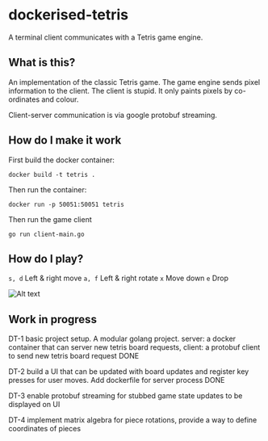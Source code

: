 # dockerised-tetris
A terminal client communicates with a Tetris game engine.

## What is this?
An implementation of the classic Tetris game.  The game engine sends pixel information to the client.
The client is stupid.  It only paints pixels by co-ordinates and colour.

Client-server communication is via google protobuf streaming.


## How do I make it work

First build the docker container:

`docker build -t tetris .`

Then run the container:

`docker run -p 50051:50051 tetris`

Then run the game client

`go run client-main.go`

## How do I play?

`s, d` Left & right move
`a, f` Left & right rotate
`x` Move down
`e` Drop


![Alt text](doc/tetris-animated?raw=true "Title")

## Work in progress

DT-1
basic project setup.  A modular golang project.  server: a docker container that can server new tetris board requests, client: a protobuf client to send new tetris board request
DONE

DT-2
build a UI that can be updated with board updates and register key presses for user moves.  Add dockerfile for server process
DONE

DT-3
enable protobuf streaming for stubbed game state updates to be displayed on UI

DT-4
implement matrix algebra for piece rotations, provide a way to define coordinates of pieces
